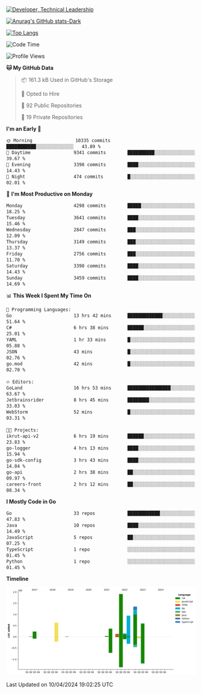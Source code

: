<div>
  <a href="https://www.linkedin.com/in/arielpineiro/" target="_blank" rel="nofollow noopener noreferrer">
    <img src="https://img.shields.io/badge/-LinkedIn-%230077B5?style=for-the-badge&logo=linkedin&logoColor=white" alt="Developer, Technical Leadership" title="Ariel Piñeiro">
  </a>
</div>

[![Anurag's GitHub stats-Dark](https://github-readme-stats.vercel.app/api?username=arielsrv&show_icons=true&theme=dark#gh-dark-mode-only)](https://github.com/anuraghazra/github-readme-stats#gh-dark-mode-only)

[![Top Langs](https://github-readme-stats.vercel.app/api/top-langs/?username=arielsrv&layout=compact&langs_count=10&theme=dark#gh-dark-mode-only)](https://github.com/anuraghazra/github-readme-stats&theme=dark#gh-dark-mode-only)

<!--START_SECTION:waka-->
![Code Time](http://img.shields.io/badge/Code%20Time-765%20hrs%2059%20mins-blue)

![Profile Views](http://img.shields.io/badge/Profile%20Views-0-blue)

**🐱 My GitHub Data** 

> 📦 161.3 kB Used in GitHub's Storage 
 > 
> 💼 Opted to Hire
 > 
> 📜 92 Public Repositories 
 > 
> 🔑 19 Private Repositories 
 > 
**I'm an Early 🐤** 

```text
🌞 Morning                10335 commits       ███████████░░░░░░░░░░░░░░   43.89 % 
🌆 Daytime                9341 commits        ██████████░░░░░░░░░░░░░░░   39.67 % 
🌃 Evening                3398 commits        ████░░░░░░░░░░░░░░░░░░░░░   14.43 % 
🌙 Night                  474 commits         █░░░░░░░░░░░░░░░░░░░░░░░░   02.01 % 
```
📅 **I'm Most Productive on Monday** 

```text
Monday                   4298 commits        █████░░░░░░░░░░░░░░░░░░░░   18.25 % 
Tuesday                  3641 commits        ████░░░░░░░░░░░░░░░░░░░░░   15.46 % 
Wednesday                2847 commits        ███░░░░░░░░░░░░░░░░░░░░░░   12.09 % 
Thursday                 3149 commits        ███░░░░░░░░░░░░░░░░░░░░░░   13.37 % 
Friday                   2756 commits        ███░░░░░░░░░░░░░░░░░░░░░░   11.70 % 
Saturday                 3398 commits        ████░░░░░░░░░░░░░░░░░░░░░   14.43 % 
Sunday                   3459 commits        ████░░░░░░░░░░░░░░░░░░░░░   14.69 % 
```


📊 **This Week I Spent My Time On** 

```text
💬 Programming Languages: 
Go                       13 hrs 42 mins      █████████████░░░░░░░░░░░░   51.64 % 
C#                       6 hrs 38 mins       ██████░░░░░░░░░░░░░░░░░░░   25.01 % 
YAML                     1 hr 33 mins        █░░░░░░░░░░░░░░░░░░░░░░░░   05.88 % 
JSON                     43 mins             █░░░░░░░░░░░░░░░░░░░░░░░░   02.76 % 
go.mod                   42 mins             █░░░░░░░░░░░░░░░░░░░░░░░░   02.70 % 

🔥 Editors: 
GoLand                   16 hrs 53 mins      ████████████████░░░░░░░░░   63.67 % 
Jetbrainsrider           8 hrs 45 mins       ████████░░░░░░░░░░░░░░░░░   33.03 % 
WebStorm                 52 mins             █░░░░░░░░░░░░░░░░░░░░░░░░   03.31 % 

🐱‍💻 Projects: 
ikrut-api-v2             6 hrs 19 mins       ██████░░░░░░░░░░░░░░░░░░░   23.83 % 
go-logger                4 hrs 13 mins       ████░░░░░░░░░░░░░░░░░░░░░   15.94 % 
go-sdk-config            3 hrs 43 mins       ████░░░░░░░░░░░░░░░░░░░░░   14.04 % 
go-api                   2 hrs 38 mins       ██░░░░░░░░░░░░░░░░░░░░░░░   09.97 % 
careers-front            2 hrs 12 mins       ██░░░░░░░░░░░░░░░░░░░░░░░   08.34 % 
```

**I Mostly Code in Go** 

```text
Go                       33 repos            ████████████░░░░░░░░░░░░░   47.83 % 
Java                     10 repos            ████░░░░░░░░░░░░░░░░░░░░░   14.49 % 
JavaScript               5 repos             ██░░░░░░░░░░░░░░░░░░░░░░░   07.25 % 
TypeScript               1 repo              ░░░░░░░░░░░░░░░░░░░░░░░░░   01.45 % 
Python                   1 repo              ░░░░░░░░░░░░░░░░░░░░░░░░░   01.45 % 
```



**Timeline**

![Lines of Code chart](https://raw.githubusercontent.com/arielsrv/arielsrv/main/assets/bar_graph.png)


 Last Updated on 10/04/2024 19:02:25 UTC
<!--END_SECTION:waka-->

